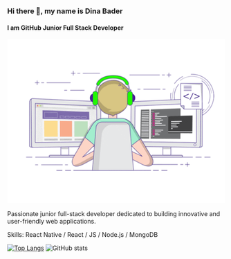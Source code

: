 ### Hi there 👋, my name is Dina Bader
#### I am GitHub Junior Full Stack Developer
![I am GitHub Junior Full Stack Developer](https://raw.githubusercontent.com/AswinBarath/AswinBarath/master/coding.gif)

Passionate junior full-stack developer dedicated to building innovative and user-friendly web applications.

Skills: React Native / React / JS / Node.js / MongoDB


[![Top Langs](https://github-readme-stats.vercel.app/api/top-langs/?username=DinaBader)](https://github.com/anuraghazra/github-readme-stats) ![GitHub stats](https://github-readme-stats.vercel.app/api?username=DinaBader&show_icons=true)  



